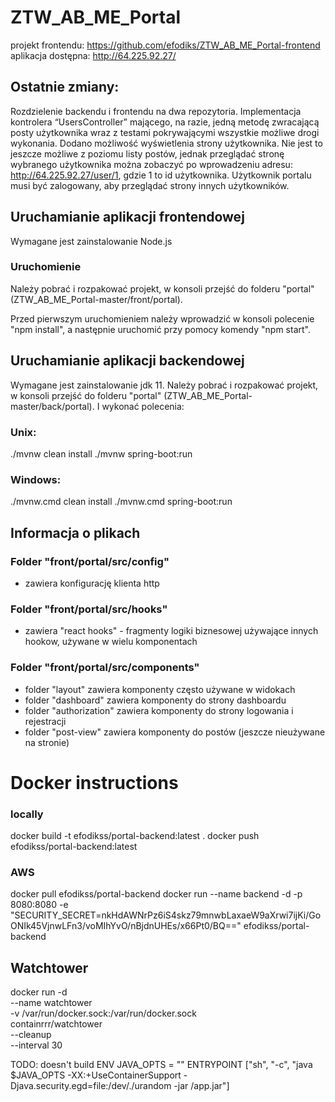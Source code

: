 # ZTW_AB_ME_Portal
projekt frontendu: https://github.com/efodiks/ZTW_AB_ME_Portal-frontend
aplikacja dostępna: http://64.225.92.27/

## Ostatnie zmiany:
Rozdzielenie backendu i frontendu na dwa repozytoria.
Implementacja kontrolera “UsersController” mającego, na razie, jedną metodę zwracającą posty użytkownika wraz z testami pokrywającymi wszystkie możliwe drogi wykonania.
Dodano możliwość wyświetlenia strony użytkownika. Nie jest to jeszcze możliwe z poziomu listy postów, jednak przeglądać stronę wybranego użytkownika można zobaczyć po wprowadzeniu adresu: http://64.225.92.27/user/1, gdzie 1 to id użytkownika. Użytkownik portalu musi być zalogowany, aby przeglądać strony innych użytkowników.

## Uruchamianie aplikacji frontendowej
Wymagane jest zainstalowanie Node.js

### Uruchomienie
Należy pobrać i rozpakować projekt, w konsoli przejść do folderu "portal" (ZTW_AB_ME_Portal-master/front/portal).

Przed pierwszym uruchomieniem należy wprowadzić w konsoli polecenie "npm install", a następnie uruchomić przy pomocy komendy "npm start".

## Uruchamianie aplikacji backendowej
Wymagane jest zainstalowanie jdk 11. Należy pobrać i rozpakować projekt, w konsoli przejść do folderu "portal" (ZTW_AB_ME_Portal-master/back/portal). I wykonać polecenia:
### Unix:
./mvnw clean install
./mvnw spring-boot:run
### Windows:
./mvnw.cmd clean install
./mvnw.cmd spring-boot:run

## Informacja o plikach
### Folder "front/portal/src/config"
- zawiera konfigurację klienta http
### Folder "front/portal/src/hooks"
- zawiera "react hooks" - fragmenty logiki biznesowej używające innych hookow, używane w wielu komponentach
### Folder "front/portal/src/components"
- folder "layout" zawiera komponenty często używane w widokach
- folder "dashboard" zawiera komponenty do strony dashboardu
- folder "authorization" zawiera komponenty do strony logowania i rejestracji
- folder "post-view" zawiera komponenty do postów (jeszcze nieużywane na stronie)

# Docker instructions

### locally
docker build -t efodikss/portal-backend:latest .
docker push efodikss/portal-backend:latest


### AWS
docker pull efodikss/portal-backend
docker run --name backend -d -p 8080:8080 -e "SECURITY_SECRET=nkHdAWNrPz6iS4skz79mnwbLaxaeW9aXrwi7ijKi/GoONIk45VjnwLFn3/voMIhYvO/nBjdnUHEs/x66Pt0/BQ==" efodikss/portal-backend

## Watchtower
docker run -d \
    --name watchtower \
    -v /var/run/docker.sock:/var/run/docker.sock \
    containrrr/watchtower \
    --cleanup \
    --interval 30

TODO: doesn't build
ENV JAVA_OPTS = ""
ENTRYPOINT ["sh", "-c", "java $JAVA_OPTS -XX:+UseContainerSupport -Djava.security.egd=file:/dev/./urandom -jar /app.jar"]
